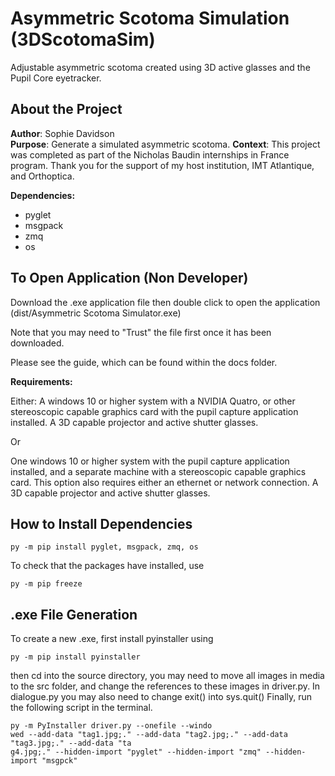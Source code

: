 # Asymmetric Scotoma Simulation (3DScotomaSim)
Adjustable asymmetric scotoma created using 3D active glasses and the Pupil Core eyetracker.
 
 ## About the Project
 
 **Author**: Sophie Davidson     
 **Purpose**:  Generate a simulated asymmetric scotoma.
 **Context**: This project was completed as part of the Nicholas Baudin internships in France program. Thank you for the support of my host institution, IMT Atlantique, and Orthoptica.
 
**Dependencies:** 
- pyglet
- msgpack 
- zmq
- os
 

## To Open Application (Non Developer) 

Download the .exe application file then double click to open the application (dist/Asymmetric Scotoma Simulator.exe)

Note that you may need to "Trust" the file first once it has been downloaded. 

Please see the guide, which can be found within the docs folder. 

**Requirements:**

Either:
A windows 10 or higher system with a NVIDIA Quatro, or other stereoscopic capable graphics card with the pupil capture application installed.
A 3D capable projector and active shutter glasses.

Or  

One windows 10 or higher system with the pupil capture application installed, and a separate machine with a stereoscopic capable graphics card. This option also requires either an ethernet or network connection. 
A 3D capable projector and active shutter glasses.
        
## How to Install Dependencies


```
py -m pip install pyglet, msgpack, zmq, os
```

To check that the packages have installed, use 
``` 
py -m pip freeze
```

## .exe File Generation
To create a new .exe, first install pyinstaller using 

```
py -m pip install pyinstaller
```
then cd into the source directory, you may need to move all images in media to the src folder, and change the references to these images in driver.py. 
In dialogue.py you may also need to change exit() into sys.quit()
Finally, run the following script in the terminal.

```
py -m PyInstaller driver.py --onefile --windo
wed --add-data "tag1.jpg;." --add-data "tag2.jpg;." --add-data "tag3.jpg;." --add-data "ta
g4.jpg;." --hidden-import "pyglet" --hidden-import "zmq" --hidden-import "msgpck"
```

